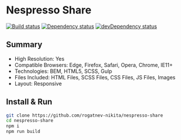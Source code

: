 # Nespresso Share

[![Build status][travis-image]][travis-url] [![Dependency status][dependency-image]][dependency-url] [![devDependency status][dev-dependency-image]][dev-dependency-url]

## Summary
* High Resolution: Yes
* Compatible Browsers: Edge, Firefox, Safari, Opera, Chrome, IE11+
* Technologies: BEM, HTML5, SCSS, Gulp
* Files Included: HTML Files, SCSS Files, CSS Files, JS Files, Images
* Layout: Responsive

## Install & Run
```bash
git clone https://github.com/rogatnev-nikita/nespresso-share
cd nespresso-share
npm i
npm run build

```
[travis-image]: https://travis-ci.org/rogatnev-nikita/nespresso-share.svg?branch=master
[travis-url]: https://travis-ci.org/rogatnev-nikita/nespresso-share

[dependency-image]: https://david-dm.org/rogatnev-nikita/nespresso-share.svg?style=flat-square
[dependency-url]: https://david-dm.org/rogatnev-nikita/nespresso-share

[dev-dependency-image]: https://david-dm.org/rogatnev-nikita/nespresso-share/dev-status.svg?style=flat-square
[dev-dependency-url]: https://david-dm.org/rogatnev-nikita/nespresso-share#info=devDependencies
